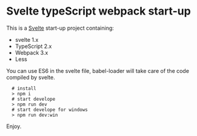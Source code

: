Svelte typeScript webpack start-up
===================================
This is a [Svelte](https://svelte.technology/guide) start-up project containing:
 * svelte 1.x
 * TypeScript 2.x
 * Webpack 3.x
 * Less

You can use ES6 in the svelte file, babel-loader will take care of the code compiled by svelte.

```
  # install
  > npm i 
  # start develope
  > npm run dev
  # start develope for windows
  > npm run dev:win
```

Enjoy.
